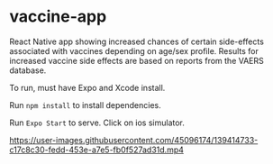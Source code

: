 # vaccine-app
React Native app showing increased chances of certain side-effects associated with vaccines depending on age/sex profile. Results for increased vaccine side effects are based on reports from the VAERS database.
 
To run, must have Expo and Xcode install.

Run `npm install` to install dependencies.

Run `Expo Start` to serve. Click on ios simulator.

https://user-images.githubusercontent.com/45096174/139414733-c17c8c30-fedd-453e-a7e5-fb0f527ad31d.mp4

